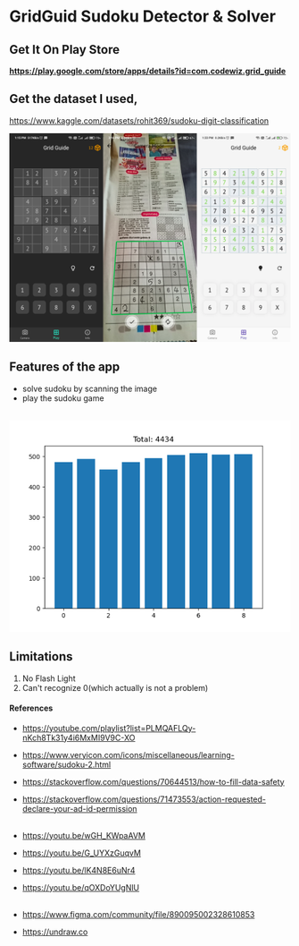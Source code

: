 # GridGuid Sudoku Detector & Solver
## Get It On Play Store
<b>https://play.google.com/store/apps/details?id=com.codewiz.grid_guide</b>

## Get the dataset I used,
https://www.kaggle.com/datasets/rohit369/sudoku-digit-classification

<img src="./screenshot.png" alt="screen shots of the app"><br>

## Features of the app
- solve sudoku by scanning the image
- play the sudoku game



<br><img src="./data_distribution.png" alt="data distribution chart">

## Limitations
1. No Flash Light
2. Can't recognize 0(which actually is not a problem)

#### References

- https://youtube.com/playlist?list=PLMQAFLQy-nKch8Tk31y4i6MxMI9V9C-XO
- https://www.veryicon.com/icons/miscellaneous/learning-software/sudoku-2.html
- https://stackoverflow.com/questions/70644513/how-to-fill-data-safety
- https://stackoverflow.com/questions/71473553/action-requested-declare-your-ad-id-permission<br><br>

- https://youtu.be/wGH_KWpaAVM
- https://youtu.be/G_UYXzGuqvM
- https://youtu.be/lK4N8E6uNr4
- https://youtu.be/qOXDoYUgNlU<br><br>

- https://www.figma.com/community/file/890095002328610853
- https://undraw.co

